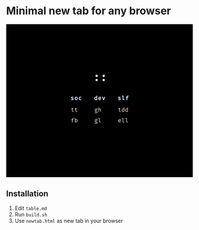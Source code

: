 # Minimal new tab for any browser

![Screenshot](screen.png)

## Installation

1. Edit `table.md`
2. Run `build.sh`
3. Use `newtab.html` as new tab in your browser
